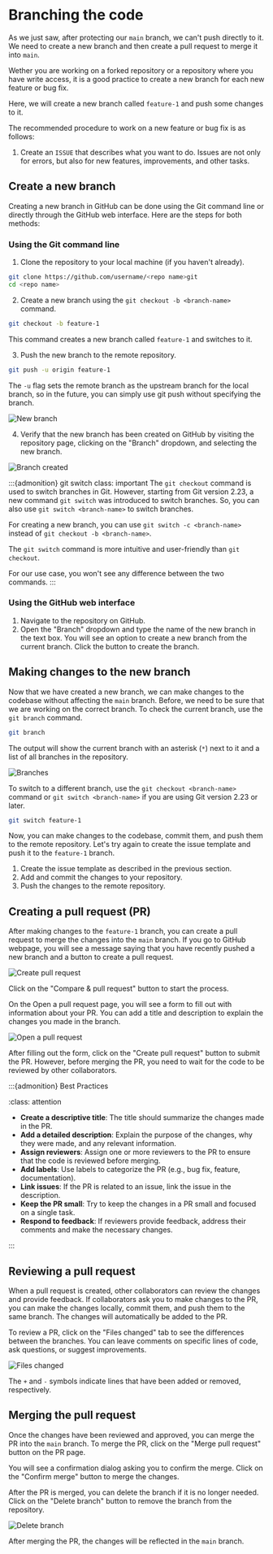 # Branching the code

As we just saw, after protecting our `main` branch, we can't push directly to it.
We need to create a new branch and then create a pull request to merge it into `main`.

Wether you are working on a forked repository or a repository where you have write access, 
it is a good practice to create a new branch for each new feature or bug fix. 

Here, we will create a new branch called `feature-1` and push some changes to it.

The recommended procedure to work on a new feature or bug fix is as follows:

1. Create an `ISSUE` that describes what you want to do. Issues are not only for errors, 
but also for new features, improvements, and other tasks. 

## Create a new branch

Creating a new branch in GitHub can be done using the Git command line or
directly through the GitHub web interface. Here are the steps for both methods:

### Using the Git command line

1. Clone the repository to your local machine (if you haven't already).
```bash
git clone https://github.com/username/<repo name>git
cd <repo name>
```

2. Create a new branch using the `git checkout -b <branch-name>` command.
```bash
git checkout -b feature-1
```
This command creates a new branch called `feature-1` and switches to it.

3. Push the new branch to the remote repository.
```bash
git push -u origin feature-1
```
The `-u` flag sets the remote branch as the upstream branch for the local branch,
so in the future, you can simply use git push without specifying the branch.

![New branch](../figures/new-branch.png)

4. Verify that the new branch has been created on GitHub by visiting the repository page,
clicking on the "Branch" dropdown, and selecting the new branch.

![Branch created](../figures/branch-created.png)

:::{admonition} git switch
class: important
The `git checkout` command is used to switch branches in Git.
However, starting from Git version 2.23, a new command `git switch` was introduced to switch branches.
So, you can also use `git switch <branch-name>` to switch branches.

For creating a new branch, you can use `git switch -c <branch-name>` instead of `git checkout -b <branch-name>`.

The `git switch` command is more intuitive and user-friendly than `git checkout`.

For our use case, you won't see any difference between the two commands.
:::

### Using the GitHub web interface

1. Navigate to the repository on GitHub.
2. Open the "Branch" dropdown and type the name of the new branch in the text box.
You will see an option to create a new branch from the current branch.
 Click the button to create the branch.

## Making changes to the new branch

Now that we have created a new branch, we can make changes to the codebase without affecting the `main` branch.
Before, we need to be sure that we are working on the correct branch.
To check the current branch, use the `git branch` command.

```bash
git branch
```

The output will show the current branch with an asterisk (`*`) next to it and a list
of all branches in the repository.

![Branches](../figures/branches.png)

To switch to a different branch, use the `git checkout <branch-name>` command
or `git switch <branch-name>` if you are using Git version 2.23 or later.

```bash 
git switch feature-1
```

Now, you can make changes to the codebase, commit them, and push them to the remote repository.
Let's try again to create the issue template and push it to the `feature-1` branch.

1. Create the issue template as described in the previous section.
2. Add and commit the changes to your repository.
3. Push the changes to the remote repository.


## Creating a pull request (PR)

After making changes to the `feature-1` branch, you can create a pull request to merge the changes into the `main` branch.
If you go to GitHub webpage, you will see a message saying that you have recently pushed a new branch and a button to create a pull request.

![Create pull request](../figures/create-pull-request.png)

Click on the "Compare & pull request" button to start the process.

On the Open a pull request page, you will see a form to fill out with information about your PR.
You can add a title and description to explain the changes you made in the branch.

![Open a pull request](../figures/open-pull-request.png)

After filling out the form, click on the "Create pull request" button to submit the PR.
However, before merging the PR, you need to wait for the code to be reviewed by other collaborators.

:::{admonition} Best Practices

:class: attention

* **Create a descriptive title**: The title should summarize the changes made in the PR.
* **Add a detailed description**: Explain the purpose of the changes, why they were made, and any relevant information.
* **Assign reviewers**: Assign one or more reviewers to the PR to ensure that the code is reviewed before merging.
* **Add labels**: Use labels to categorize the PR (e.g., bug fix, feature, documentation).
* **Link issues**: If the PR is related to an issue, link the issue in the description.
* **Keep the PR small**: Try to keep the changes in a PR small and focused on a single task.
* **Respond to feedback**: If reviewers provide feedback, address their comments and make the necessary changes.

:::

## Reviewing a pull request

When a pull request is created, other collaborators can review the changes and provide feedback.
If collaborators ask you to make changes to the PR, you can make the changes locally, commit them, and push them to the same branch.
The changes will automatically be added to the PR.

To review a PR, click on the "Files changed" tab to see the differences between the branches.
You can leave comments on specific lines of code, ask questions, or suggest improvements.

![Files changed](../figures/files-changed.png)

The `+` and `-` symbols indicate lines that have been added or removed, respectively.

## Merging the pull request

Once the changes have been reviewed and approved, you can merge the PR into the `main` branch.
To merge the PR, click on the "Merge pull request" button on the PR page.

You will see a confirmation dialog asking you to confirm the merge.
Click on the "Confirm merge" button to merge the changes.

After the PR is merged, you can delete the branch if it is no longer needed.
Click on the "Delete branch" button to remove the branch from the repository.

![Delete branch](../figures/delete-branch.png)

After merging the PR, the changes will be reflected in the `main` branch.